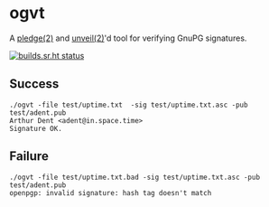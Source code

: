 # ogvt

A [pledge(2)](https://man.openbsd.org/pledge) and [unveil(2)](https://man.openbsd.org/unvile)'d tool for verifying GnuPG signatures.

[![builds.sr.ht status](https://builds.sr.ht/~qbit/ogvt.svg)](https://builds.sr.ht/~qbit/ogvt?)

## Success
```
./ogvt -file test/uptime.txt  -sig test/uptime.txt.asc -pub test/adent.pub
Arthur Dent <adent@in.space.time>
Signature OK.
```

## Failure
```
./ogvt -file test/uptime.txt.bad -sig test/uptime.txt.asc -pub test/adent.pub
openpgp: invalid signature: hash tag doesn't match
```

